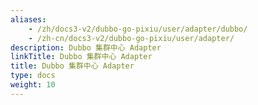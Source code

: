 ```yaml
---
aliases:
    - /zh/docs3-v2/dubbo-go-pixiu/user/adapter/dubbo/
    - /zh-cn/docs3-v2/dubbo-go-pixiu/user/adapter/
description: Dubbo 集群中心 Adapter
linkTitle: Dubbo 集群中心 Adapter
title: Dubbo 集群中心 Adapter
type: docs
weight: 10
---
```

